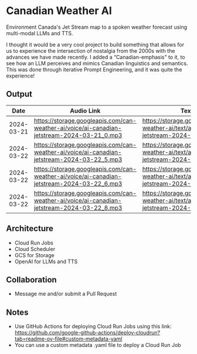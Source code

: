 # Canadian Weather AI

Environment Canada's Jet Stream map to a spoken weather forecast using multi-modal LLMs and TTS.

I thought it would be a very cool project to build something that allows for us to experience the intersection of nostalgia from the 2000s with the advances we have made recently. I added a “Canadian-emphasis" to it, to see how an LLM perceives and mimics Canadian linguistics and semantics. This was done through iterative Prompt Engineering, and it was quite the experience!

## Output
| Date | Audio Link | Text Link |
| --- | --- | --- |
| 2024-03-21 | https://storage.googleapis.com/can-weather-ai/voice/ai-canadian-jetstream-2024-03-21_0.mp3 | https://storage.googleapis.com/can-weather-ai/text/ai-canadian-jetstream-2024-03-21_0.txt
| 2024-03-22 | https://storage.googleapis.com/can-weather-ai/voice/ai-canadian-jetstream-2024-03-22_5.mp3 | https://storage.googleapis.com/can-weather-ai/text/ai-canadian-jetstream-2024-03-22_5.txt
| 2024-03-22 | https://storage.googleapis.com/can-weather-ai/voice/ai-canadian-jetstream-2024-03-22_6.mp3 | https://storage.googleapis.com/can-weather-ai/text/ai-canadian-jetstream-2024-03-22_6.txt
| 2024-03-22 | https://storage.googleapis.com/can-weather-ai/voice/ai-canadian-jetstream-2024-03-22_8.mp3 | https://storage.googleapis.com/can-weather-ai/text/ai-canadian-jetstream-2024-03-22_16.txt


## Architecture
- Cloud Run Jobs
- Cloud Scheduler
- GCS for Storage
- OpenAI for LLMs and TTS

## Collaboration
- Message me and/or submit a Pull Request

## Notes
- Use GitHub Actions for deploying Cloud Run Jobs using this link: https://github.com/google-github-actions/deploy-cloudrun?tab=readme-ov-file#custom-metadata-yaml
- You can use a custom metadata .yaml file to deploy a Cloud Run Job